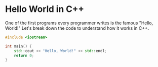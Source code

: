 # Hello World in C++

One of the first programs every programmer writes is the famous "Hello, World!" Let's break down the code to understand how it works in C++.

```cpp
#include <iostream>

int main() {
    std::cout << "Hello, World!" << std::endl;
    return 0;
}
```
